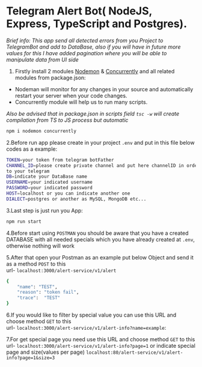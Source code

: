 # Telegram Alert Bot( NodeJS, Express, TypeScript and Postgres). 

*Brief info: This app send all detected errors from you Project to TelegramBot and add to DataBase, also if you will have in future more values for this I have added pagination where you will be able to manipulate data from UI side*

1. Firstly install 2 modules [Nodemon](https://www.npmjs.com/package/nodemon) & [Concurrently](https://www.npmjs.com/package/concurrently) and all related modules from package.json:<br>
 - Nodeman will monitor for any changes in your source and automatically restart your server when your code changes.<br>
 - Concurrently module will help us to run  many scripts.<br>
 
*Also be advised that in package.json in scripts field `tsc -w` will create compilation from TS to JS process but automatic*
```bash
npm i nodemon concurrently
```

2.Before run app please create in your project `.env` and put in this file below codes as a example:
```bash
TOKEN=your token from telegram botFather
CHANNEL_ID=please create private channel and put here channelID in order to send all messages by this ID 
to your telegram
DB=indicate your DataBase name
USERNAME=your indicated username
PASSWORD=your indicated password
HOST=localhost or you can indicate another one
DIALECT=postgres or another as MySQL, MongoDB etc...
```

3.Last step is just run you App:
```bash
npm run start
```

4.Before start using `POSTMAN` you should be aware that you have a created DATABASE with all needed specials which you have already created
at `.env`, otherwise nothing will work


5.After that open your Postman as an example put below Object and send it as a method `POST` to this <br>
url- `localhost:3000/alert-service/v1/alert`
```bash
{
    "name": "TEST",
    "reason": "token fail",
    "trace":  "TEST"
}
```

6.If you would like to filter by special value you can use this URL and choose method `GET` to this <br>
url- `localhost:3000/alert-service/v1/alert-info?name=example`:


7.For get special page you need use this URL and choose method `GET` to this <br>
url- `localhost:3000/alert-service/v1/alert-info?page=1` or indicate special page and size(values per page) `localhost:80/alert-service/v1/alert-info?page=1&size=3`


